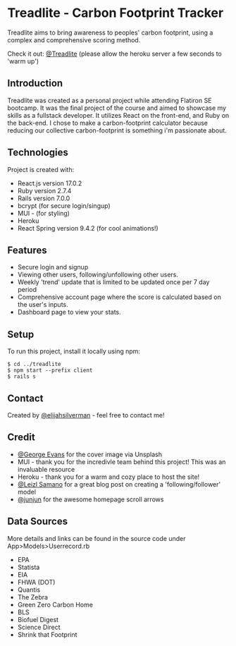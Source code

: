 # Treadlite - Carbon Footprint Tracker

Treadlite aims to bring awareness to peoples' carbon footprint, using a complex and comprehensive scoring method.

Check it out: [@Treadlite](https://treadlite.herokuapp.com/)
(please allow the heroku server a few seconds to 'warm up')

## Introduction

Treadlite was created as a personal project while attending Flatiron SE bootcamp. It was the final project of the course and aimed to showcase my skills as a fullstack developer. It utilizes React on the front-end, and Ruby on the back-end. I chose to make a carbon-footprint calculator because reducing our collective carbon-footprint is something i'm passionate about.

## Technologies

Project is created with:

- React.js version 17.0.2
- Ruby version 2.7.4
- Rails version 7.0.0
- bcrypt (for secure login/singup)
- MUI - (for styling)
- Heroku
- React Spring version 9.4.2 (for cool animations!)

## Features

- Secure login and signup
- Viewing other users, following/unfollowing other users.
- Weekly 'trend' update that is limited to be updated once per 7 day period
- Comprehensive account page where the score is calculated based on the user's inputs.
- Dashboard page to view your stats.

## Setup

To run this project, install it locally using npm:

```
$ cd ../treadlite
$ npm start --prefix client
$ rails s

```

## Contact

Created by [@elijahsilverman](https://elijahsilverman.com/) - feel free to contact me!

## Credit

- [@George Evans](https://unsplash.com/@george_evans) for the cover image via Unsplash
- MUI - thank you for the incredivle team behind this project! This was an invaluable resource
- Heroku - thank you for a warm and cozy place to host the site!
- [@Leizl Samano](https://betterprogramming.pub/how-to-create-a-follow-feature-in-rails-by-aliasing-associations-30d63edee284) for a great blog post on creating a 'following/follower' model
- [@junjun](https://codepen.io/postor/pen/mskxI) for the awesome homepage scroll arrows

## Data Sources

More details and links can be found in the source code under App>Models>Userrecord.rb

- EPA
- Statista
- EIA
- FHWA (DOT)
- Quantis
- The Zebra
- Green Zero Carbon Home
- BLS
- Biofuel Digest
- Science Direct
- Shrink that Footprint
